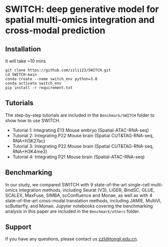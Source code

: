 # SWITCH: deep generative model for spatial multi-omics integration and cross-modal prediction

## Installation
It will take ~10 mins
```
git clone https://github.com/zzli123/SWITCH.git
cd SWITCH-main
conda create --name switch_env python=3.8
conda activate switch_env
pip install -r requirement.txt
```

## Tutorials
The step-by-step tutorials are included in the `Benchmark/SWITCH` folder to show how to use SWITCH. 

- Tutorial 1: Integrating E13 Mouse embryo (Spatial-ATAC-RNA-seq)
- Tutorial 2: Integrating P22 Mouse brain (Spatial CUT&TAG-RNA-seq, RNA+H3K27ac)
- Tutorial 3: Integrating P22 Mouse brain (Spatial CUT&TAG-RNA-seq, RNA+H3K4me3)
- Tutorial 4: Integrating P21 Mouse brain (Spatial-ATAC-RNA-seq)

## Benchmarking
In our study, we compared SWITCH with 9 state-of-the-art single-cell multi-omics integration methods, including Seurat (V3), LIGER, BindSC, GLUE, SCALEX, MaxFuse, SIMBA, scConfluence and Monae, as well as with 4 state-of-the-art cross-modal translation methods, including JAMIE, MultiVI, scButterfly, and Monae. Jupyter notebooks covering the benchmarking analysis in this paper are included in the `Benchmark/others` folder.

## Support
If you have any questions, please contact us [zzli@tongji.edu.cn](mailto:zzli@tongji.edu.cn).

